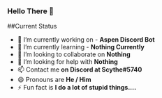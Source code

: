 ### Hello There 👋

##Current Status
- 🔭 I’m currently working on - **Aspen Discord Bot**
- 🌱 I’m currently learning - **Nothing Currently**
- 👯 I’m looking to collaborate on **Nothing**
- 🤔 I’m looking for help with **Nothing**
- 📫 Contact me **on Discord at Scythe#5740**
- 😄 Pronouns are **He / Him**
- ⚡ Fun fact is **I do a lot of stupid things....**

